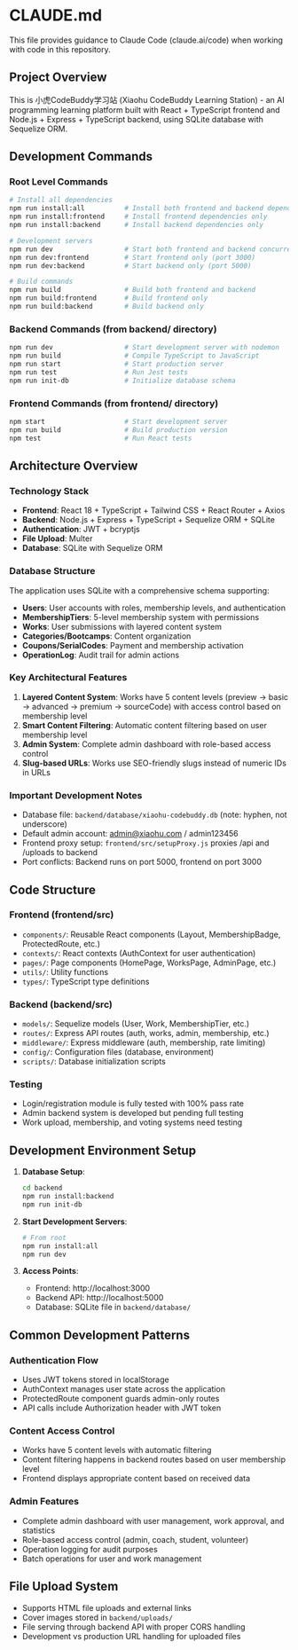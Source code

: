 # CLAUDE.md

This file provides guidance to Claude Code (claude.ai/code) when working with code in this repository.

## Project Overview

This is 小虎CodeBuddy学习站 (Xiaohu CodeBuddy Learning Station) - an AI programming learning platform built with React + TypeScript frontend and Node.js + Express + TypeScript backend, using SQLite database with Sequelize ORM.

## Development Commands

### Root Level Commands
```bash
# Install all dependencies
npm run install:all          # Install both frontend and backend dependencies
npm run install:frontend     # Install frontend dependencies only
npm run install:backend      # Install backend dependencies only

# Development servers
npm run dev                  # Start both frontend and backend concurrently
npm run dev:frontend         # Start frontend only (port 3000)
npm run dev:backend          # Start backend only (port 5000)

# Build commands
npm run build                # Build both frontend and backend
npm run build:frontend       # Build frontend only
npm run build:backend        # Build backend only
```

### Backend Commands (from backend/ directory)
```bash
npm run dev                  # Start development server with nodemon
npm run build                # Compile TypeScript to JavaScript
npm run start                # Start production server
npm run test                 # Run Jest tests
npm run init-db              # Initialize database schema
```

### Frontend Commands (from frontend/ directory)
```bash
npm start                    # Start development server
npm run build                # Build production version
npm test                     # Run React tests
```

## Architecture Overview

### Technology Stack
- **Frontend**: React 18 + TypeScript + Tailwind CSS + React Router + Axios
- **Backend**: Node.js + Express + TypeScript + Sequelize ORM + SQLite
- **Authentication**: JWT + bcryptjs
- **File Upload**: Multer
- **Database**: SQLite with Sequelize ORM

### Database Structure
The application uses SQLite with a comprehensive schema supporting:
- **Users**: User accounts with roles, membership levels, and authentication
- **MembershipTiers**: 5-level membership system with permissions
- **Works**: User submissions with layered content system
- **Categories/Bootcamps**: Content organization
- **Coupons/SerialCodes**: Payment and membership activation
- **OperationLog**: Audit trail for admin actions

### Key Architectural Features
1. **Layered Content System**: Works have 5 content levels (preview → basic → advanced → premium → sourceCode) with access control based on membership level
2. **Smart Content Filtering**: Automatic content filtering based on user membership level
3. **Admin System**: Complete admin dashboard with role-based access control
4. **Slug-based URLs**: Works use SEO-friendly slugs instead of numeric IDs in URLs

### Important Development Notes
- Database file: `backend/database/xiaohu-codebuddy.db` (note: hyphen, not underscore)
- Default admin account: admin@xiaohu.com / admin123456
- Frontend proxy setup: `frontend/src/setupProxy.js` proxies /api and /uploads to backend
- Port conflicts: Backend runs on port 5000, frontend on port 3000

## Code Structure

### Frontend (frontend/src)
- `components/`: Reusable React components (Layout, MembershipBadge, ProtectedRoute, etc.)
- `contexts/`: React contexts (AuthContext for user authentication)
- `pages/`: Page components (HomePage, WorksPage, AdminPage, etc.)
- `utils/`: Utility functions
- `types/`: TypeScript type definitions

### Backend (backend/src)
- `models/`: Sequelize models (User, Work, MembershipTier, etc.)
- `routes/`: Express API routes (auth, works, admin, membership, etc.)
- `middleware/`: Express middleware (auth, membership, rate limiting)
- `config/`: Configuration files (database, environment)
- `scripts/`: Database initialization scripts

### Testing
- Login/registration module is fully tested with 100% pass rate
- Admin backend system is developed but pending full testing
- Work upload, membership, and voting systems need testing

## Development Environment Setup

1. **Database Setup**:
   ```bash
   cd backend
   npm run install:backend
   npm run init-db
   ```

2. **Start Development Servers**:
   ```bash
   # From root
   npm run install:all
   npm run dev
   ```

3. **Access Points**:
   - Frontend: http://localhost:3000
   - Backend API: http://localhost:5000
   - Database: SQLite file in `backend/database/`

## Common Development Patterns

### Authentication Flow
- Uses JWT tokens stored in localStorage
- AuthContext manages user state across the application
- ProtectedRoute component guards admin-only routes
- API calls include Authorization header with JWT token

### Content Access Control
- Works have 5 content levels with automatic filtering
- Content filtering happens in backend routes based on user membership level
- Frontend displays appropriate content based on received data

### Admin Features
- Complete admin dashboard with user management, work approval, and statistics
- Role-based access control (admin, coach, student, volunteer)
- Operation logging for audit purposes
- Batch operations for user and work management

## File Upload System
- Supports HTML file uploads and external links
- Cover images stored in `backend/uploads/`
- File serving through backend API with proper CORS handling
- Development vs production URL handling for uploaded files